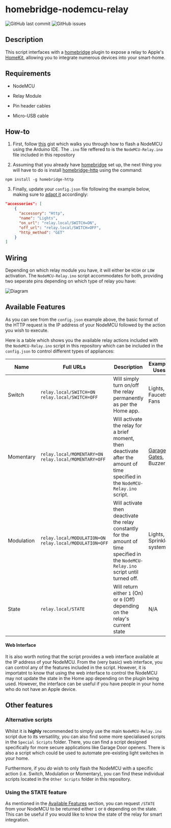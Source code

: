 # homebridge-nodemcu-relay

![GitHub last commit](https://img.shields.io/github/last-commit/Tommrodrigues/homebridge-nodemcu-relay.svg) ![GitHub issues](https://img.shields.io/github/issues/Tommrodrigues/homebridge-nodemcu-relay.svg)

## Description

This script interfaces with a [homebridge](https://github.com/nfarina/homebridge) plugin to expose a relay to Apple's [HomeKit](http://www.apple.com/ios/home/), allowing you to integrate numerous devices into your smart-home.

## Requirements

* NodeMCU

* Relay Module

* Pin header cables

* Micro-USB cable

## How-to

1. First, follow [this](https://gist.github.com/Tommrodrigues/8d9d3b886936ccea9c21f495755640dd) gist which walks you through how to flash a NodeMCU using the Arduino IDE. The `.ino` file reffered to is the `NodeMCU-Relay.ino` file included in this repository

2. Assuming that you already have [homebridge](https://github.com/nfarina/homebridge#installation) set up, the next thing you will have to do is install [homebridge-http](https://github.com/rudders/homebridge-http) using the command:
```
npm install -g homebridge-http
```

3. Finally, update your `config.json` file following the example below, making sure to [adapt it](#available-features) accordingly:

```json
"accessories": [
    {
      "accessory": "Http",
      "name": "Lights",
      "on_url": "relay.local/SWITCH=ON",
      "off_url": "relay.local/SWITCH=OFF",
      "http_method": "GET"
    }
]
```

## Wiring

Depending on which relay module you have, it will either be `HIGH` or `LOW` activation. The `NodeMCU-Relay.ino` script accommodates for both, providing two seperate pins depending on which type of relay you have:

![Diagram](https://image.ibb.co/hEDhFL/Wiring-Relay-Diagram.jpg)


## Available Features

As you can see from the `config.json` example above, the basic format of the HTTP request is the IP address of your NodeMCU followed by the action you wish to execute.

Here is a table which shows you the available relay actions included with the `NodeMCU-Relay.ino` script in this repository which can be included in the `config.json` to control different types of appliances:

| Name | Full URLs | Description | Example Uses |
| --- | --- | --- | --- |
| Switch | `relay.local/SWITCH=ON` `relay.local/SWITCH=OFF` | Will simply turn on/off the relay permanently as per the Home app. | Lights, Faucets, Fans |
| Momentary | `relay.local/MOMENTARY=ON` `relay.local/MOMENTARY=OFF` | Will activate the relay for a brief moment, then deactivate after the amount of time specified in the `NodeMCU-Relay.ino` script. | [Garages, Gates](#alternative-scripts), Buzzers |
| Modulation | `relay.local/MODULATION=ON` `relay.local/MODULATION=OFF` | Will activate then deactivate the relay constantly for the amount of time specified in the `NodeMCU-Relay.ino` script until turned off. | Lights, Sprinkler systems |
| State | `relay.local/STATE` | Will return either `1` (On) or `0` (Off) depending on the relay's current state | N/A |

#### Web Interface

It is also worth noting that the script provides a web interface available at the IP address of your NodeMCU. From the (very basic) web interface, you can control any of the features included in the script. However, it is importatnt to know that using the web interface to control the NodeMCU may not update the state in the Home app depending on the plugin being used. However, the interface can be useful if you have people in your home who do not have an Apple device.


## Other features

### Alternative scripts

Whilst it is **highly** recommended to simply use the main `NodeMCU-Relay.ino` script due to its versatility, you can also find some more specialiased scripts in the `Special Scripts` folder. There, you can find a script designed specifically for more secure applications like Garage Door openers. There is also a script which could be used to automate pre-existing light switches in your home.

Furthermore, if you _do_ wish to only flash the NodeMCU with a specific action (i.e. Switch, Modulation or Momentary), you can find these individual scripts located in the `Other Scripts` folder in this repository.

### Using the STATE feature

As mentioned in the [Available Features](#available-features) section, you can request `/STATE` from your NodeMCU to be returned either `1` or `0` depending on the state. This can be useful if you would like to know the state of the relay for smart integration.
